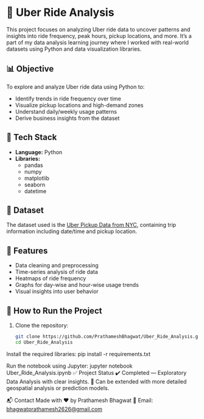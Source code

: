 # 🚖 Uber Ride Analysis

This project focuses on analyzing Uber ride data to uncover patterns and insights into ride frequency, peak hours, pickup locations, and more. It’s a part of my data analysis learning journey where I worked with real-world datasets using Python and data visualization libraries.

## 📊 Objective

To explore and analyze Uber ride data using Python to:

- Identify trends in ride frequency over time
- Visualize pickup locations and high-demand zones
- Understand daily/weekly usage patterns
- Derive business insights from the dataset

## 🧰 Tech Stack

- **Language:** Python
- **Libraries:** 
  - pandas
  - numpy
  - matplotlib
  - seaborn
  - datetime

## 📁 Dataset

The dataset used is the [Uber Pickup Data from NYC](https://www.kaggle.com/datasets/fivethirtyeight/uber-pickups-in-new-york-city), containing trip information including date/time and pickup location.

## 📌 Features

- Data cleaning and preprocessing
- Time-series analysis of ride data
- Heatmaps of ride frequency
- Graphs for day-wise and hour-wise usage trends
- Visual insights into user behavior


## 🚀 How to Run the Project

1. Clone the repository:
   ```bash
   git clone https://github.com/PrathameshBhagwat/Uber_Ride_Analysis.git
   cd Uber_Ride_Analysis

   
Install the required libraries:
pip install -r requirements.txt


Run the notebook using Jupyter:
jupyter notebook Uber_Ride_Analysis.ipynb
✅ Project Status
✔️ Completed — Exploratory Data Analysis with clear insights.
📌 Can be extended with more detailed geospatial analysis or prediction models.

📬 Contact
Made with ❤️ by Prathamesh Bhagwat
📧 Email: bhagwatprathamesh2626@gmail.com
